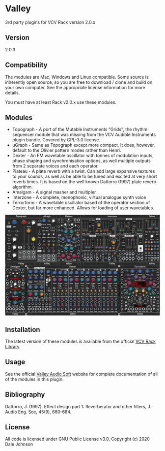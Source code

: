 # Valley

3rd party plugins for VCV Rack version 2.0.x

## Version

2.0.3

## Compatibility

The modules are Mac, Windows and Linux compatible. Some source is inherently open source, so you are free to download / clone and build on your own computer. See the appropriate license information for more details.

You must have at least Rack v2.0.x use these modules.

## Modules

* Topograph - A port of the Mutable Instruments "Grids", the rhythm sequencer module that was missing from the VCV Audible Instruments plugin bundle. Covered by GPL-3.0 license.
* µGraph - Same as Topograph except more compact. It does, however, default to the Olivier pattern modes rather than Henri.
* Dexter - An FM wavetable oscillator with tonnes of modulation inputs, phase shaping and synchronisation options, as well multiple outputs from 2 separate voices and each operator.
* Plateau - A plate reverb with a twist. Can add large expansive textures to your
sounds, as well as be able to be tuned and excited at very short reverb times. It is based on the
well known Dattorro (1997) plate reverb algorithm.
* Amalgam - A signal masher and multipler
* Interzone - A complete, monophonic, virtual analogue synth voice
* Terrorform - A wavetable oscillator based of the operator section of Dexter, but far more enhanced. Allows for loading of user wavetables.

![Valley](./ValleyImg_v2.png)

## Installation

The latest version of these modules is available from the official [VCV Rack Library](https://library.vcvrack.com/?query=&brand=Valley&tag=&license=).

## Usage

See the official [Valley Audio Soft](https://valleyaudio.github.io/index.html) website for complete documentation of all of the modules in this plugin.

## Bibliography

Dattorro, J. (1997). Effect design part 1: Reverberator and other filters, J. Audio Eng. Soc, 45(9), 660-684.

## License

All code is licensed under GNU Public License v3.0, Copyright (c) 2020 Dale Johnson
